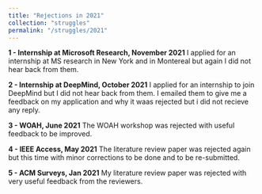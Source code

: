 ```yaml
---
title: "Rejections in 2021"
collection: "struggles"
permalink: "/struggles/2021"
---
```


<b>1 - Internship at Microsoft Research, November 2021</b>
I applied for an internship at MS research in New York and in Montereal but again I did not hear back from them.

<b>2 - Internship at DeepMind, October 2021</b>
I applied for an internship to join DeepMind but I did not hear back from them. I emailed them to give me a feedback on my application and why it waas rejected but i did not recieve any reply.

<b>3 - WOAH, June 2021</b>
The WOAH workshop was rejected with useful feedback to be improved.

<b>4 - IEEE Access, May 2021</b>
The literature review paper was rejected again but this time with minor corrections to be done and to be re-submitted.

<b>5 - ACM Surveys, Jan 2021</b>
My literature review paper was rejected with very useful feedback from the reviewers.

